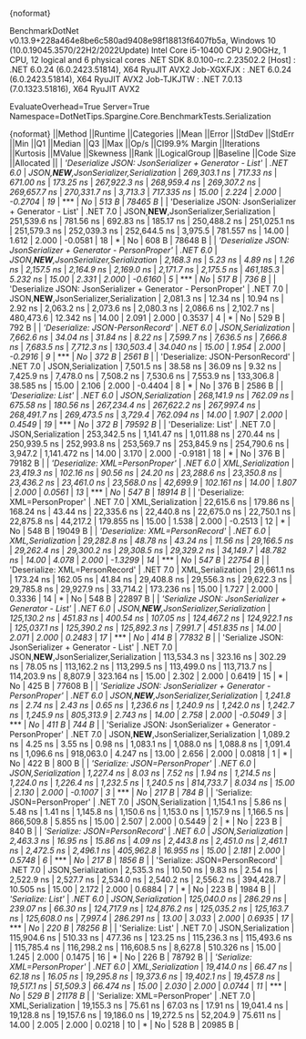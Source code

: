 {noformat}

BenchmarkDotNet v0.13.9+228a464e8be6c580ad9408e98f18813f6407fb5a, Windows 10 (10.0.19045.3570/22H2/2022Update)
Intel Core i5-10400 CPU 2.90GHz, 1 CPU, 12 logical and 6 physical cores
.NET SDK 8.0.100-rc.2.23502.2
  [Host]     : .NET 6.0.24 (6.0.2423.51814), X64 RyuJIT AVX2
  Job-XGXFJX : .NET 6.0.24 (6.0.2423.51814), X64 RyuJIT AVX2
  Job-TJKJTW : .NET 7.0.13 (7.0.1323.51816), X64 RyuJIT AVX2

EvaluateOverhead=True  Server=True  Namespace=DotNetTips.Spargine.Core.BenchmarkTests.Serialization  

{noformat}
||Method                                                              ||Runtime  ||Categories                                ||Mean         ||Error       ||StdDev      ||StdErr    ||Min          ||Q1           ||Median       ||Q3           ||Max          ||Op/s      ||CI99.9% Margin ||Iterations ||Kurtosis ||MValue ||Skewness ||Rank ||LogicalGroup ||Baseline ||Code Size ||Allocated ||
| *'Deserialize JSON: JsonSerializer + Generator - List<PersonProper>'* | *.NET 6.0* | *JSON,**NEW**,JsonSerializer,Serialization* | *269,303.1 ns* |   *717.33 ns* |   *671.00 ns* | *173.25 ns* | *267,922.3 ns* | *268,959.4 ns* | *269,307.2 ns* | *269,657.7 ns* | *270,331.7 ns* |   *3,713.3* |     *717.335 ns* |      *15.00* |    *2.224* |  *2.000* |  *-0.2704* |   *19* | ***            | *No*       |     *513 B* |   *78465 B* |
| 'Deserialize JSON: JsonSerializer + Generator - List<PersonProper>' | .NET 7.0 | JSON,**NEW**,JsonSerializer,Serialization | 251,539.6 ns |   781.56 ns |   692.83 ns | 185.17 ns | 250,488.2 ns | 251,025.1 ns | 251,579.3 ns | 252,039.3 ns | 252,644.5 ns |   3,975.5 |     781.557 ns |      14.00 |    1.612 |  2.000 |  -0.0581 |   18 | *            | No       |     608 B |   78648 B |
| *'Deserialize JSON: JsonSerializer + Generator - PersonProper'*       | *.NET 6.0* | *JSON,**NEW**,JsonSerializer,Serialization* |   *2,168.3 ns* |     *5.23 ns* |     *4.89 ns* |   *1.26 ns* |   *2,157.5 ns* |   *2,164.9 ns* |   *2,169.0 ns* |   *2,171.7 ns* |   *2,175.5 ns* | *461,185.3* |       *5.232 ns* |      *15.00* |    *2.331* |  *2.000* |  *-0.6160* |    *5* | ***            | *No*       |     *517 B* |     *736 B* |
| 'Deserialize JSON: JsonSerializer + Generator - PersonProper'       | .NET 7.0 | JSON,**NEW**,JsonSerializer,Serialization |   2,081.3 ns |    12.34 ns |    10.94 ns |   2.92 ns |   2,063.2 ns |   2,073.6 ns |   2,080.3 ns |   2,086.6 ns |   2,102.7 ns | 480,473.6 |      12.342 ns |      14.00 |    2.091 |  2.000 |   0.3537 |    4 | *            | No       |     529 B |     792 B |
| *'Deserialize: JSON-PersonRecord'*                                    | *.NET 6.0* | *JSON,Serialization*                        |   *7,662.6 ns* |    *34.04 ns* |    *31.84 ns* |   *8.22 ns* |   *7,599.7 ns* |   *7,636.5 ns* |   *7,666.8 ns* |   *7,683.5 ns* |   *7,712.3 ns* | *130,503.4* |      *34.040 ns* |      *15.00* |    *1.954* |  *2.000* |  *-0.2916* |    *9* | ***            | *No*       |     *372 B* |    *2561 B* |
| 'Deserialize: JSON-PersonRecord'                                    | .NET 7.0 | JSON,Serialization                        |   7,501.5 ns |    38.58 ns |    36.09 ns |   9.32 ns |   7,425.9 ns |   7,478.0 ns |   7,508.2 ns |   7,530.6 ns |   7,553.9 ns | 133,306.8 |      38.585 ns |      15.00 |    2.106 |  2.000 |  -0.4404 |    8 | *            | No       |     376 B |    2586 B |
| *'Deserialize: List<PersonProper>'*                                   | *.NET 6.0* | *JSON,Serialization*                        | *268,141.9 ns* |   *762.09 ns* |   *675.58 ns* | *180.56 ns* | *267,234.4 ns* | *267,622.2 ns* | *267,997.4 ns* | *268,491.7 ns* | *269,473.5 ns* |   *3,729.4* |     *762.094 ns* |      *14.00* |    *1.907* |  *2.000* |   *0.4549* |   *19* | ***            | *No*       |     *372 B* |   *79592 B* |
| 'Deserialize: List<PersonProper>'                                   | .NET 7.0 | JSON,Serialization                        | 253,342.5 ns | 1,141.47 ns | 1,011.88 ns | 270.44 ns | 250,939.5 ns | 252,993.8 ns | 253,569.7 ns | 253,845.9 ns | 254,790.6 ns |   3,947.2 |   1,141.472 ns |      14.00 |    3.170 |  2.000 |  -0.9181 |   18 | *            | No       |     376 B |   79182 B |
| *'Deserialize: XML=PersonProper'*                                     | *.NET 6.0* | *XML,Serialization*                         |  *23,419.3 ns* |   *102.16 ns* |    *90.56 ns* |  *24.20 ns* |  *23,288.6 ns* |  *23,350.8 ns* |  *23,436.2 ns* |  *23,461.0 ns* |  *23,568.0 ns* |  *42,699.9* |     *102.161 ns* |      *14.00* |    *1.807* |  *2.000* |   *0.0561* |   *13* | ***            | *No*       |     *547 B* |   *18914 B* |
| 'Deserialize: XML=PersonProper'                                     | .NET 7.0 | XML,Serialization                         |  22,615.6 ns |   179.86 ns |   168.24 ns |  43.44 ns |  22,335.6 ns |  22,440.8 ns |  22,675.0 ns |  22,750.1 ns |  22,875.8 ns |  44,217.2 |     179.855 ns |      15.00 |    1.538 |  2.000 |  -0.2513 |   12 | *            | No       |     548 B |   19049 B |
| *'Deserialize: XML=PersonRecord'*                                     | *.NET 6.0* | *XML,Serialization*                         |  *29,282.8 ns* |    *48.78 ns* |    *43.24 ns* |  *11.56 ns* |  *29,166.5 ns* |  *29,262.4 ns* |  *29,300.2 ns* |  *29,308.5 ns* |  *29,329.2 ns* |  *34,149.7* |      *48.782 ns* |      *14.00* |    *4.078* |  *2.000* |  *-1.3299* |   *14* | ***            | *No*       |     *547 B* |   *22754 B* |
| 'Deserialize: XML=PersonRecord'                                     | .NET 7.0 | XML,Serialization                         |  29,661.1 ns |   173.24 ns |   162.05 ns |  41.84 ns |  29,408.8 ns |  29,556.3 ns |  29,622.3 ns |  29,785.8 ns |  29,927.9 ns |  33,714.2 |     173.236 ns |      15.00 |    1.727 |  2.000 |   0.3336 |   14 | *            | No       |     548 B |   22897 B |
| *'Serialize JSON: JsonSerializer + Generator - List<PersonProper>'*   | *.NET 6.0* | *JSON,**NEW**,JsonSerializer,Serialization* | *125,130.2 ns* |   *451.83 ns* |   *400.54 ns* | *107.05 ns* | *124,467.2 ns* | *124,922.1 ns* | *125,037.1 ns* | *125,390.2 ns* | *125,892.3 ns* |   *7,991.7* |     *451.835 ns* |      *14.00* |    *2.071* |  *2.000* |   *0.2483* |   *17* | ***            | *No*       |     *414 B* |   *77832 B* |
| 'Serialize JSON: JsonSerializer + Generator - List<PersonProper>'   | .NET 7.0 | JSON,**NEW**,JsonSerializer,Serialization | 113,534.3 ns |   323.16 ns |   302.29 ns |  78.05 ns | 113,162.2 ns | 113,299.5 ns | 113,499.0 ns | 113,713.7 ns | 114,203.9 ns |   8,807.9 |     323.164 ns |      15.00 |    2.302 |  2.000 |   0.6419 |   15 | *            | No       |     425 B |   77608 B |
| *'Serialize JSON: JsonSerializer + Generator - PersonProper'*         | *.NET 6.0* | *JSON,**NEW**,JsonSerializer,Serialization* |   *1,241.8 ns* |     *2.74 ns* |     *2.43 ns* |   *0.65 ns* |   *1,236.6 ns* |   *1,240.9 ns* |   *1,242.0 ns* |   *1,242.7 ns* |   *1,245.9 ns* | *805,313.9* |       *2.743 ns* |      *14.00* |    *2.758* |  *2.000* |  *-0.5049* |    *3* | ***            | *No*       |     *411 B* |     *744 B* |
| 'Serialize JSON: JsonSerializer + Generator - PersonProper'         | .NET 7.0 | JSON,**NEW**,JsonSerializer,Serialization |   1,089.2 ns |     4.25 ns |     3.55 ns |   0.98 ns |   1,083.1 ns |   1,088.0 ns |   1,088.8 ns |   1,091.4 ns |   1,096.6 ns | 918,063.0 |       4.247 ns |      13.00 |    2.656 |  2.000 |   0.0818 |    1 | *            | No       |     422 B |     800 B |
| *'Serialize: JSON=PersonProper'*                                      | *.NET 6.0* | *JSON,Serialization*                        |   *1,227.4 ns* |     *8.03 ns* |     *7.52 ns* |   *1.94 ns* |   *1,214.5 ns* |   *1,224.0 ns* |   *1,226.4 ns* |   *1,232.5 ns* |   *1,240.5 ns* | *814,733.7* |       *8.034 ns* |      *15.00* |    *2.130* |  *2.000* |  *-0.1007* |    *3* | ***            | *No*       |     *217 B* |     *784 B* |
| 'Serialize: JSON=PersonProper'                                      | .NET 7.0 | JSON,Serialization                        |   1,154.1 ns |     5.86 ns |     5.48 ns |   1.41 ns |   1,145.8 ns |   1,150.6 ns |   1,153.0 ns |   1,157.9 ns |   1,166.5 ns | 866,509.8 |       5.855 ns |      15.00 |    2.507 |  2.000 |   0.5449 |    2 | *            | No       |     223 B |     840 B |
| *'Serialize: JSON=PersonRecord'*                                      | *.NET 6.0* | *JSON,Serialization*                        |   *2,463.3 ns* |    *16.95 ns* |    *15.86 ns* |   *4.09 ns* |   *2,443.8 ns* |   *2,451.0 ns* |   *2,461.1 ns* |   *2,472.5 ns* |   *2,496.1 ns* | *405,962.8* |      *16.955 ns* |      *15.00* |    *2.181* |  *2.000* |   *0.5748* |    *6* | ***            | *No*       |     *217 B* |    *1856 B* |
| 'Serialize: JSON=PersonRecord'                                      | .NET 7.0 | JSON,Serialization                        |   2,535.3 ns |    10.50 ns |     9.83 ns |   2.54 ns |   2,522.9 ns |   2,527.7 ns |   2,534.0 ns |   2,540.2 ns |   2,556.2 ns | 394,428.7 |      10.505 ns |      15.00 |    2.172 |  2.000 |   0.6884 |    7 | *            | No       |     223 B |    1984 B |
| *'Serialize: List<PersonProper>'*                                     | *.NET 6.0* | *JSON,Serialization*                        | *125,040.0 ns* |   *286.29 ns* |   *239.07 ns* |  *66.30 ns* | *124,717.9 ns* | *124,876.2 ns* | *125,035.2 ns* | *125,163.7 ns* | *125,608.0 ns* |   *7,997.4* |     *286.291 ns* |      *13.00* |    *3.033* |  *2.000* |   *0.6935* |   *17* | ***            | *No*       |     *220 B* |   *78256 B* |
| 'Serialize: List<PersonProper>'                                     | .NET 7.0 | JSON,Serialization                        | 115,904.6 ns |   510.33 ns |   477.36 ns | 123.25 ns | 115,236.3 ns | 115,493.6 ns | 115,785.4 ns | 116,298.2 ns | 116,608.5 ns |   8,627.8 |     510.326 ns |      15.00 |    1.245 |  2.000 |   0.1475 |   16 | *            | No       |     226 B |   78792 B |
| *'Serialize: XML=PersonProper'*                                       | *.NET 6.0* | *XML,Serialization*                         |  *19,414.0 ns* |    *66.47 ns* |    *62.18 ns* |  *16.05 ns* |  *19,295.8 ns* |  *19,373.6 ns* |  *19,402.1 ns* |  *19,457.8 ns* |  *19,517.1 ns* |  *51,509.3* |      *66.474 ns* |      *15.00* |    *2.030* |  *2.000* |   *0.0744* |   *11* | ***            | *No*       |     *529 B* |   *21178 B* |
| 'Serialize: XML=PersonProper'                                       | .NET 7.0 | XML,Serialization                         |  19,155.3 ns |    75.61 ns |    67.03 ns |  17.91 ns |  19,041.4 ns |  19,128.8 ns |  19,157.6 ns |  19,186.0 ns |  19,272.5 ns |  52,204.9 |      75.611 ns |      14.00 |    2.005 |  2.000 |   0.0218 |   10 | *            | No       |     528 B |   20985 B |
